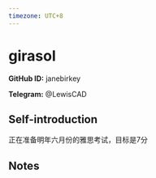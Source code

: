 ```yaml
---
timezone: UTC+8
---
```


# girasol

**GitHub ID:** janebirkey

**Telegram:** @LewisCAD

## Self-introduction

正在准备明年六月份的雅思考试，目标是7分

## Notes

<!-- Content_START -->


<!-- Content_END -->
